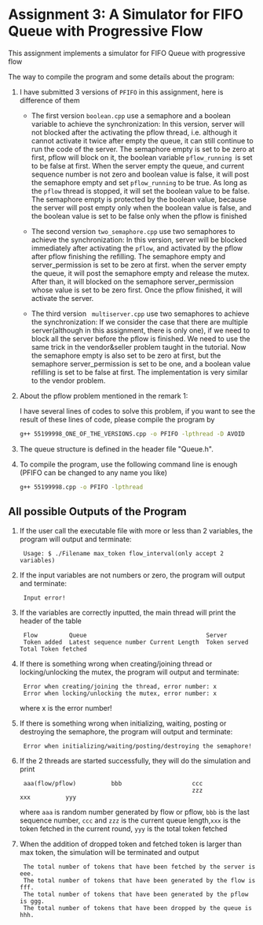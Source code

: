 # Assignment 3: A Simulator for FIFO Queue with Progressive Flow

This assignment implements a simulator for FIFO Queue with progressive flow

The way to compile the program and some details about the program:

1. I have submitted 3 versions of `PFIFO` in this assignment, here is difference of them

    * The first version `boolean.cpp` use a semaphore and a boolean variable to achieve the synchronization:  In this version, server will not blocked after the activating the pflow thread, 
      i.e. although it cannot activate it twice after empty the queue, it can still continue to run the code of the server. The semaphore empty is set to be zero at first, pflow will block on it, the boolean  variable `pflow_running `is set to be false at first. When the server empty the queue, and current sequence number is not zero and boolean value is false, it will post the semaphore empty and set `pflow_running` to be true. As long as the `pflow` thread is stopped, it will set the boolean value to be false. The semaphore empty is protected by the boolean value, because the server will post
      empty only when the boolean value is false, and the boolean value is set to be false only when the pflow is finished
    * The second version `two_semaphore.cpp` use two semaphores to achieve the synchronization: In this version, server will be blocked immediately after activating the `pflow`, and activated by the pflow after pflow finishing the refilling. The semaphore empty and server_permission is set to be zero at first. when the server empty the queue, it will post the semaphore empty and release the mutex. After than, it will blocked on the semaphore server_permission whose value is set to be zero first. Once the pflow finished, it will activate the server.

    * The third version ` multiserver.cpp` use two semaphores to achieve the synchronization: If we consider the case that there are multiple server(although in this assignment, there is only one), 
      if we need to block all the server before the pflow is finished. We need to use the same trick in the
      vendor&seller problem taught in the tutorial. Now the semaphore empty is also set to be zero at first, but the semaphore server_permission is set to be one, and a boolean value refilling is set to be false at first. The implementation is very similar to the vendor problem. 

2. About the pflow problem mentioned in the remark 1:

    I have several lines of codes to solve this problem, if you want to see the result of these lines of code, 
    please compile the program by 

    ```bash
    g++ 55199998_ONE_OF_THE_VERSIONS.cpp -o PFIFO -lpthread -D AVOID
    ```


3. The queue structure is defined in the header file "Queue.h". 

4. To compile the program, use the following command line is enough (PFIFO can be changed to any name you like)

    ```bash
    g++ 55199998.cpp -o PFIFO -lpthread
    ```

## All possible Outputs of the Program

1. If the user call the executable file with more or less than 2 variables, the program will output and terminate:

        Usage: $ ./Filename max_token flow_interval(only accept 2 variables)

2. If the input variables are not numbers or zero, the program will output and terminate:

        Input error!

3. If the variables are correctly inputted, the main thread will print the header of the table
   
        Flow         Queue                                  Server
        Token added  Latest sequence number Current Length  Token served Total Token fetched


4. If there is something wrong when creating/joining thread or locking/unlocking the mutex, the program will output and terminate:
   
        Error when creating/joining the thread, error number: x
        Error when locking/unlocking the mutex, error number: x
   
   where x is the error number!

5. If there is something wrong when initializing, waiting, posting or destroying the semaphore, the program will output and terminate:

        Error when initializing/waiting/posting/destroying the semaphore!

6. If the 2 threads are started successfully, they will do the simulation and print

        aaa(flow/pflow)          bbb                    ccc            
                                                        zzz             xxx          yyy

   where `aaa` is random number generated by flow or pflow, `bbb` is the last sequence number, `ccc` and `zzz` is the current queue length,`xxx` is the token fetched in the current round, `yyy` is the total token fetched
   
7. When the addition of dropped token and fetched token is larger than max token, the simulation will be terminated and output

        The total number of tokens that have been fetched by the server is eee.
        The total number of tokens that have been generated by the flow is fff.
        The total number of tokens that have been generated by the pflow is ggg.
        The total number of tokens that have been dropped by the queue is hhh.

